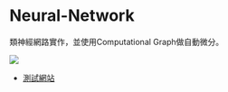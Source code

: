 # Neural-Network
類神經網路實作，並使用Computational Graph做自動微分。

![](https://i.imgur.com/EXuhSDe.png)

- [測試網站](https://amiannn.github.io/Neural-Network/)
